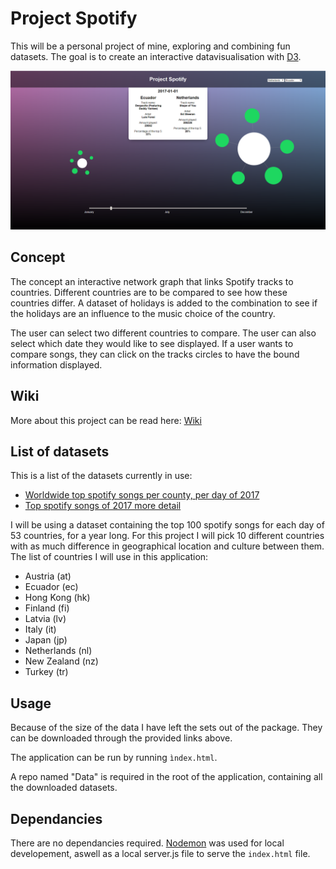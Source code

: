 # Project Spotify

This will be a personal project of mine, exploring and combining fun datasets. The goal is to create an interactive datavisualisation with [D3](d3js.org).

![](https://github.com/RobinFrugte97/Project-spotify/blob/master/src/images/readmess.png)

## Concept

The concept an interactive network graph that links Spotify tracks to countries. Different countries are to be compared to see how these countries differ. A dataset of holidays is added to the combination to see if the holidays are an influence to the music choice of the country.

The user can select two different countries to compare. The user can also select which date they would like to see displayed. If a user wants to compare songs, they can click on the tracks circles to have the bound information displayed.

## Wiki

More about this project can be read here: [Wiki](https://github.com/RobinFrugte97/Project-spotify/wiki)

## List of datasets

This is a list of the datasets currently in use:

- [Worldwide top spotify songs per county, per day of 2017](https://www.kaggle.com/edumucelli/spotifys-worldwide-daily-song-ranking)
- [Top spotify songs of 2017 more detail](https://www.kaggle.com/nadintamer/top-tracks-of-2017)


I will be using a dataset containing the top 100 spotify songs for each day of 53 countries, for a year long.
For this project I will pick 10 different countries with as much difference in geographical location and culture between them.
The list of countries I will use in this application:
- Austria (at)
- Ecuador (ec)
- Hong Kong (hk)
- Finland (fi)
- Latvia (lv)
- Italy (it)
- Japan (jp)
- Netherlands (nl)
- New Zealand (nz)
- Turkey (tr)

## Usage

Because of the size of the data I have left the sets out of the package. They can be downloaded through the provided links above. 

The application can be run by running `ìndex.html`.

A repo named "Data" is required in the root of the application, containing all the downloaded datasets.


## Dependancies

There are no dependancies required. [Nodemon](https://www.npmjs.com/package/nodemon) was used for local developement, aswell as a local server.js file to serve the `index.html` file.
